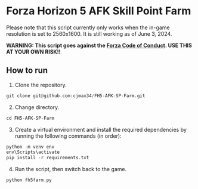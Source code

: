 # Forza Horizon 5 AFK Skill Point Farm
Please note that this script currently only works when the in-game resolution is set to 2560x1600. It is still working as of June 3, 2024. 

**WARNING: This script goes against the [Forza Code of Conduct](https://support.forzamotorsport.net/hc/en-us/articles/360035563914-Forza-Code-of-Conduct). USE THIS AT YOUR OWN RISK!!**

## How to run
1. Clone the repository.

```python
git clone git@github.com:cjmax34/FH5-AFK-SP-Farm.git
```

2. Change directory.
```python
cd FH5-AFK-SP-Farm
```

3. Create a virtual environment and install the required dependencies by running the following commands (in order):
```python
python -m venv env
env\Scripts\activate
pip install -r requirements.txt
```

4. Run the script, then switch back to the game.
```python
python fh5farm.py
```
